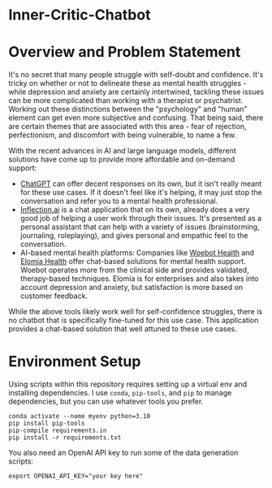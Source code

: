 # Inner-Critic-Chatbot

# Overview and Problem Statement
It's no secret that many people struggle with self-doubt and confidence. It's tricky on whether or not to delineate these as mental health struggles - while depression and anxiety are certainly intertwined, tackling these issues can be more complicated than working with a therapist or psychatrist. Working out these distinctions between the "psychology" and "human" element can get even more subjective and confusing. That being said, there are certain themes that are associated with this area - fear of rejection, perfectionism, and discomfort with being vulnerable, to name a few.

With the recent advances in AI and large language models, different solutions have come up to provide more affordable and on-demand support:
- [ChatGPT](https://chat.openai.com/) can offer decent responses on its own, but it isn't really meant for these use cases. If it doesn't feel like it's helping, it may just stop the conversation and refer you to a mental health professional.
- [Inflection.ai](https://inflection.ai/) is a chat application that on its own, already does a very good job of helping a user work through their issues. It's presented as a personal assistant that can help with a variety of issues (brainstorming, journaling, roleplaying), and gives personal and empathic feel to the conversation.
- AI-based mental health platforms: Companies like [Woebot Health](https://woebothealth.com/) and [Elomia Health](https://elomia.com/) offer chat-based solutions for mental health support. Woebot operates more from the clinical side and provides validated, therapy-based techniques. Elomia is for enterprises and also takes into account depression and anxiety, but satisfaction is more based on customer feedback.

While the above tools likely work well for self-confidence struggles, there is no chatbot that is specifically fine-tuned for this use case. This application provides a chat-based solution that well attuned to these use cases.

# Environment Setup
Using scripts within this repository requires setting up a virtual env and installing dependencies. I use `conda`, `pip-tools`, and `pip` to manage dependencies, but you can use whatever tools you prefer.
```
conda activate --name myenv python=3.10
pip install pip-tools
pip-compile requirements.in
pip install -r requirements.txt
```

You also need an OpenAI API key to run some of the data generation scripts:
```
export OPENAI_API_KEY="your key here"
```